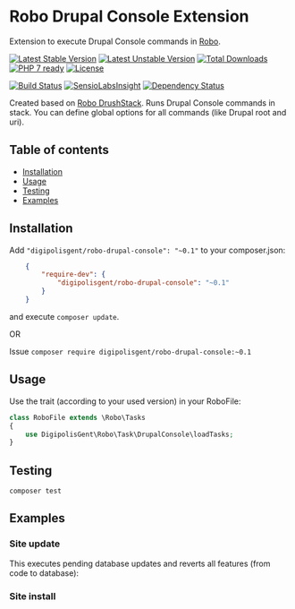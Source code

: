 # Robo Drupal Console Extension

Extension to execute Drupal Console commands in [Robo](http://robo.li/).

[![Latest Stable Version](https://poser.pugx.org/digipolisgent/robo-drupal-console/v/stable)](https://packagist.org/packages/digipolisgent/robo-drupal-console)
[![Latest Unstable Version](https://poser.pugx.org/digipolisgent/robo-drupal-console/v/unstable)](https://packagist.org/packages/digipolisgent/robo-drupal-console)
[![Total Downloads](https://poser.pugx.org/digipolisgent/robo-drupal-console/downloads)](https://packagist.org/packages/digipolisgent/robo-drupal-console)
[![PHP 7 ready](http://php7ready.timesplinter.ch/digipolisgent/robo-drupal-console/develop/badge.svg)](https://travis-ci.org/digipolisgent/robo-drupal-console)
[![License](https://poser.pugx.org/digipolisgent/robo-drupal-console/license)](https://packagist.org/packages/digipolisgent/robo-drupal-console)

[![Build Status](https://travis-ci.org/digipolisgent/robo-drupal-console.svg?branch=develop)](https://travis-ci.org/digipolisgent/robo-drupal-console)
[![SensioLabsInsight](https://insight.sensiolabs.com/projects/8940f64e-cebe-46de-b670-5a89fb0388a9/mini.png)](https://insight.sensiolabs.com/projects/8940f64e-cebe-46de-b670-5a89fb0388a9)
[![Dependency Status](https://www.versioneye.com/user/projects/585aaebacd6569002cd5bc23/badge.svg?style=flat-square)](https://www.versioneye.com/user/projects/585aaebacd6569002cd5bc23)

Created based on [Robo DrushStack](https://github.com/boedah/robo-drush). Runs Drupal Console commands in stack. You can define global options for all commands (like Drupal root and uri).

## Table of contents

- [Installation](#installation)
- [Usage](#usage)
- [Testing](#testing)
- [Examples](#examples)

## Installation

Add `"digipolisgent/robo-drupal-console": "~0.1"` to your composer.json:

```json
    {
        "require-dev": {
            "digipolisgent/robo-drupal-console": "~0.1"
        }
    }
```
and execute `composer update`.

OR

Issue `composer require digipolisgent/robo-drupal-console:~0.1`

## Usage

Use the trait (according to your used version) in your RoboFile:

```php
class RoboFile extends \Robo\Tasks
{
    use DigipolisGent\Robo\Task\DrupalConsole\loadTasks;
}
```

## Testing

`composer test`

## Examples

### Site update

This executes pending database updates and reverts all features (from code to database):

### Site install
